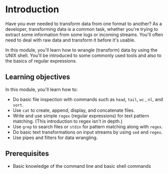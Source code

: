 # Introduction

Have you ever needed to transform data from one format to another? As a developer, transforming data is a common task, whether you're trying to extract some information from some logs or incoming streams. You'll often need to deal with raw data and transform it before it's usable.

In this module, you'll learn how to wrangle (transform) data by using the UNIX shell. You'll be introduced to some commonly used tools and also to the basics of regular expressions.

## Learning objectives

In this module, you'll learn how to:

- Do basic file inspection with commands such as `head`, `tail`, `wc` , `nl`, and `sort`.
- Use `cat` to create, append, display, and concatenate files.
- Write and use simple `regex` (regular expressions) for text pattern matching. (This introduction to regex isn't in depth.)
- Use `grep` to search files or `stdin` for pattern matching along with `regex`.
- Do basic text transformations on input streams by using `sed` and `regex`.
- Use pipes and filters for data wrangling.

## Prerequisites

- Basic knowledge of the command line and basic shell commands
